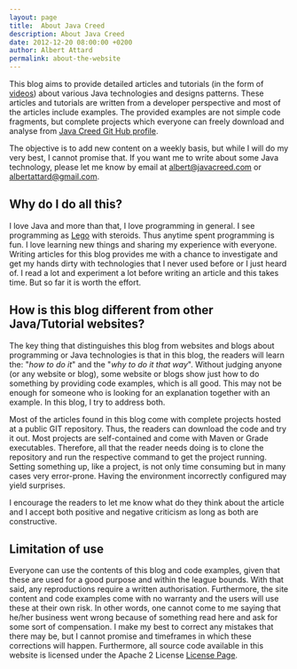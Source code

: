 ```yaml
---
layout: page
title:  About Java Creed
description: About Java Creed
date: 2012-12-20 08:00:00 +0200
author: Albert Attard
permalink: about-the-website
---
```


This blog aims to provide detailed articles and tutorials (in the form of [videos](/videos.html)) about various Java technologies and designs patterns.  These articles and tutorials are written from a developer perspective and most of the articles include examples.  The provided examples are not simple code fragments, but complete projects which everyone can freely download and analyse from [Java Creed Git Hub profile](https://github.com/javacreed).

The objective is to add new content on a weekly basis, but while I will do my very best, I cannot promise that.  If you want me to write about some Java technology, please let me know by email at [albert@javacreed.com](mailto:albert@javacreed.com) or [albertattard@gmail.com](mailto:albertattard@gmail.com).

## Why do I do all this?

I love Java and more than that, I love programming in general.  I see programming as [Lego](https://www.lego.com/) with steroids.  Thus anytime spent programming is fun.  I love learning new things and sharing my experience with everyone.  Writing articles for this blog provides me with a chance to investigate and get my hands dirty with technologies that I never used before or I just heard of.  I read a lot and experiment a lot before writing an article and this takes time.  But so far it is worth the effort.

## How is this blog different from other Java/Tutorial websites?

The key thing that distinguishes this blog from websites and blogs about programming or Java technologies is that in this blog, the readers will learn the: "_how to do it_" and the "_why to do it that way_".  Without judging anyone (or any website or blog), some website or blogs show just how to do something by providing code examples, which is all good.  This may not be enough for someone who is looking for an explanation together with an example.  In this blog, I try to address both.

Most of the articles found in this blog come with complete projects hosted at a public GIT repository.  Thus, the readers can download the code and try it out.  Most projects are self-contained and come with Maven or Grade executables.  Therefore, all that the reader needs doing is to clone the repository and run the respective command to get the project running.  Setting something up, like a project, is not only time consuming but in many cases very error-prone.  Having the environment incorrectly configured may yield surprises.

I encourage the readers to let me know what do they think about the article and I accept both positive and negative criticism as long as both are constructive.

## Limitation of use

Everyone can use the contents of this blog and code examples, given that these are used for a good purpose and within the league bounds.  With that said, any reproductions require a written authorisation.  Furthermore, the site content and code examples come with no warranty and the users will use these at their own risk.  In other words, one cannot come to me saying that he/her business went wrong because of something read here and ask for some sort of compensation.  I make my best to correct any mistakes that there may be, but I cannot promise and timeframes in which these corrections will happen.  Furthermore, all source code available in this website is licensed under the Apache 2 License [License Page](http://www.apache.org/licenses/LICENSE-2.0.html).
